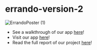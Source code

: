 # errando-version-2

![ErrandoPoster (1)](https://user-images.githubusercontent.com/57001713/105628540-72338e80-5e78-11eb-8f00-877b549a1e6e.jpg)

- See a walkthrough of our app <a href='https://drive.google.com/file/d/1LuwJSnXjUz9idfCiIRc3LahhSyAV77Tx/view?usp=sharing'>here</a>!
- Visit our app <a href='http://errando2020.herokuapp.com'>here</a>!
- Read the full report of our project <a href='https://drive.google.com/file/d/10Nfcmx-mM8_mmK5yJ6g0HlAZtmFro52t/view?usp=sharing'>here</a>!

